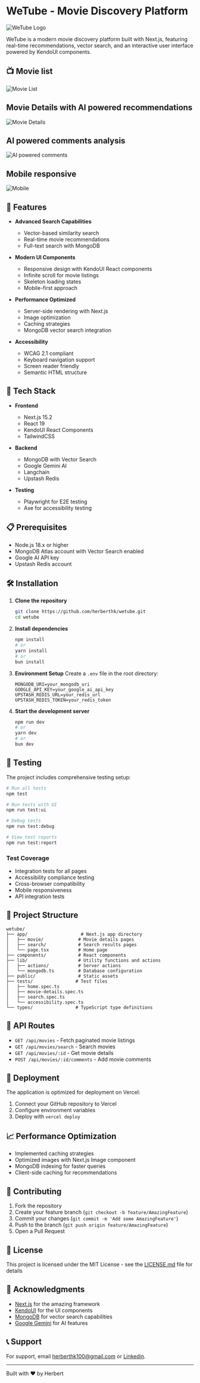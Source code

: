 # WeTube - Movie Discovery Platform

![WeTube Logo](./logo.png)

WeTube is a modern movie discovery platform built with Next.js, featuring real-time recommendations, vector search, and an interactive user interface powered by KendoUI components.

## 📺 Movie list
![Movie List](./list.png)
## Movie Details with AI powered recommendations
![Movie Details](./details.png)
## AI powered comments analysis
![AI powered comments](./comment-analysis.png)
## Mobile responsive
![Mobile](./mobile.png)

## 🌟 Features

- **Advanced Search Capabilities**
  - Vector-based similarity search
  - Real-time movie recommendations
  - Full-text search with MongoDB

- **Modern UI Components**
  - Responsive design with KendoUI React components
  - Infinite scroll for movie listings
  - Skeleton loading states
  - Mobile-first approach

- **Performance Optimized**
  - Server-side rendering with Next.js
  - Image optimization
  - Caching strategies
  - MongoDB vector search integration

- **Accessibility**
  - WCAG 2.1 compliant
  - Keyboard navigation support
  - Screen reader friendly
  - Semantic HTML structure

## 🚀 Tech Stack

- **Frontend**
  - Next.js 15.2
  - React 19
  - KendoUI React Components
  - TailwindCSS

- **Backend**
  - MongoDB with Vector Search
  - Google Gemini AI
  - Langchain
  - Upstash Redis

- **Testing**
  - Playwright for E2E testing
  - Axe for accessibility testing

## 📋 Prerequisites

- Node.js 18.x or higher
- MongoDB Atlas account with Vector Search enabled
- Google AI API key
- Upstash Redis account

## 🛠️ Installation

1. **Clone the repository**
   ```bash
   git clone https://github.com/herberthk/wetube.git
   cd wetube
   ```

2. **Install dependencies**
   ```bash
   npm install
   # or
   yarn install
   # or
   bun install
   ```

3. **Environment Setup**
   Create a `.env` file in the root directory:
   ```env
   MONGODB_URI=your_mongodb_uri
   GOOGLE_API_KEY=your_google_ai_api_key
   UPSTASH_REDIS_URL=your_redis_url
   UPSTASH_REDIS_TOKEN=your_redis_token
   ```

4. **Start the development server**
   ```bash
   npm run dev
   # or
   yarn dev
   # or
   bun dev
   ```

## 🧪 Testing

The project includes comprehensive testing setup:

```bash
# Run all tests
npm test

# Run tests with UI
npm run test:ui

# Debug tests
npm run test:debug

# View test reports
npm run test:report
```

### Test Coverage

- Integration tests for all pages
- Accessibility compliance testing
- Cross-browser compatibility
- Mobile responsiveness
- API integration tests

## 📁 Project Structure

```
wetube/
├── app/                    # Next.js app directory
│   ├── movie/             # Movie details pages
│   ├── search/            # Search results pages
│   └── page.tsx           # Home page
├── components/            # React components
├── lib/                   # Utility functions and actions
│   ├── actions/           # Server actions
│   └── mongodb.ts         # Database configuration
├── public/                # Static assets
├── tests/                # Test files
│   ├── home.spec.ts
│   ├── movie-details.spec.ts
│   ├── search.spec.ts
│   └── accessibility.spec.ts
└── types/                # TypeScript type definitions
```

## 🔄 API Routes

- `GET /api/movies` - Fetch paginated movie listings
- `GET /api/movies/search` - Search movies
- `GET /api/movies/:id` - Get movie details
- `POST /api/movies/:id/comments` - Add movie comments

## 🚀 Deployment

The application is optimized for deployment on Vercel:

1. Connect your GitHub repository to Vercel
2. Configure environment variables
3. Deploy with `vercel deploy`

## 📈 Performance Optimization

- Implemented caching strategies
- Optimized images with Next.js Image component
- MongoDB indexing for faster queries
- Client-side caching for recommendations

## 🤝 Contributing

1. Fork the repository
2. Create your feature branch (`git checkout -b feature/AmazingFeature`)
3. Commit your changes (`git commit -m 'Add some AmazingFeature'`)
4. Push to the branch (`git push origin feature/AmazingFeature`)
5. Open a Pull Request

## 📜 License

This project is licensed under the MIT License - see the [LICENSE.md](LICENSE.md) file for details

## 👏 Acknowledgments

- [Next.js](https://nextjs.org/) for the amazing framework
- [KendoUI](https://www.telerik.com/kendo-react-ui/) for the UI components
- [MongoDB](https://www.mongodb.com/) for vector search capabilities
- [Google Gemini](https://ai.google.dev/) for AI features

## 📞 Support

For support, email herberthk100@gmail.com or [Linkedin](https://www.linkedin.com/in/kavuma-herbert-559496111/).

---

Built with ❤️ by Herbert
